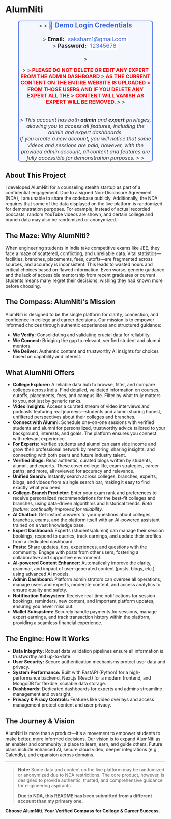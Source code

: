 # AlumNiti

 <div align="center" style="border:2px solid #4169e1; border-radius:8px; background:#f5f7ff; width:100%; max-width:420px; margin: 0 auto; font-size:1.15em; color:#222;">
> 
> <strong style="font-size:1.3em; color:#4169e1;">🔑 Demo Login Credentials</strong><br><br>
> <span style="font-size:1.1em;"><b>Email:</b> <span style="color:#4169e1; background:#fff; padding:2px 6px; border-radius:4px;">saksham1@gmail.com</span></span><br>
> <span style="font-size:1.1em;"><b>Password:</b> <span style="color:#4169e1; background:#fff; padding:2px 6px; border-radius:4px;">12345678</span></span><br><br>
> <p align="center">
>   <font color="red"><strong>
>     PLEASE DO NOT DELETE OR EDIT ANY EXPERT FROM THE ADMIN DASHBOARD  
>     AS THE CURRENT CONTENT ON THE ENTIRE WEBSITE IS UPLOADED  
>     FROM THOSE USERS AND IF YOU DELETE ANY EXPERT ALL THE  
>     CONTENT WILL VANISH AS EXPERT WILL BE REMOVED.
>   </strong></font>
> </p><br>
> <em style="color:#333;">This account has both <b>admin</b> and <b>expert</b> privileges, allowing you to access all features, including the admin and expert dashboards.<br>If you create a new account, you will notice that some videos and sessions are paid; however, with the provided admin account, all content and features are fully accessible for demonstration purposes.</em>
> 
> </div>


## About This Project

I developed AlumNiti for a counseling stealth startup as part of a confidential engagement. Due to a signed Non-Disclosure Agreement (NDA), I am unable to share the codebase publicly. Additionally, the NDA requires that some of the data displayed on the live platform is randomized for demonstration purposes. For example, instead of actual recorded podcasts, random YouTube videos are shown, and certain college and branch data may also be randomized or anonymized.

## The Maze: Why AlumNiti?

When engineering students in India take competitive exams like JEE, they face a maze of scattered, conflicting, and unreliable data. Vital statistics—facilities, branches, placements, fees, cutoffs—are fragmented across sources, and accuracy is inconsistent. This leads to wasted hours and critical choices based on flawed information. Even worse, generic guidance and the lack of accessible mentorship from recent graduates or current students means many regret their decisions, wishing they had known more before choosing.

## The Compass: AlumNiti's Mission

AlumNiti is designed to be the single platform for clarity, connection, and confidence in college and career decisions. Our mission is to empower informed choices through authentic experiences and structured guidance:
- **We Verify:** Consolidating and validating crucial data for reliability.
- **We Connect:** Bridging the gap to relevant, verified student and alumni mentors.
- **We Deliver:** Authentic content and trustworthy AI insights for choices based on capability and interest.

## What AlumNiti Offers

- **College Explorer:** A reliable data hub to browse, filter, and compare colleges across India. Find detailed, validated information on courses, cutoffs, placements, fees, and campus life. Filter by what truly matters to you, not just by generic ranks.
- **Video Insights:** Access a curated stream of video interviews and podcasts featuring real journeys—students and alumni sharing honest, unfiltered perspectives about their colleges and branches.
- **Connect with Alumni:** Schedule one-on-one sessions with verified students and alumni for personalized, trustworthy advice tailored to your background, interests, and goals. The platform ensures you connect with relevant experience.
- **For Experts:** Verified students and alumni can earn side income and grow their professional network by mentoring, sharing insights, and connecting with both peers and future industry talent.
- **Verified Blogs:** Read authentic, curated blogs written by students, alumni, and experts. These cover college life, exam strategies, career paths, and more, all reviewed for accuracy and relevance.
- **Unified Search:** Instantly search across colleges, branches, experts, blogs, and videos from a single search bar, making it easy to find exactly what you need.
- **College-Branch Predictor:** Enter your exam rank and preferences to receive personalized recommendations for the best-fit colleges and branches, using data-driven algorithms and historical trends. *Beta feature: continually improved for reliability.*
- **AI Chatbot:** Get instant answers to your questions about colleges, branches, exams, and the platform itself with an AI-powered assistant trained on a vast knowledge base.
- **Expert Dashboard:** Experts (students/alumni) can manage their session bookings, respond to queries, track earnings, and update their profiles from a dedicated dashboard.
- **Posts:** Share updates, tips, experiences, and questions with the community. Engage with posts from other users, fostering a collaborative and supportive environment.
- **AI-powered Content Enhancer:** Automatically improve the clarity, grammar, and impact of user-generated content (posts, blogs, etc.) using advanced AI models.
- **Admin Dashboard:** Platform administrators can oversee all operations, manage users and experts, moderate content, and access analytics to ensure quality and safety.
- **Notification Subsystem:** Receive real-time notifications for session bookings, reminders, new content, and important platform updates, ensuring you never miss out.
- **Wallet Subsystem:** Securely handle payments for sessions, manage expert earnings, and track transaction history within the platform, providing a seamless financial experience.

## The Engine: How It Works

- **Data Integrity:** Robust data validation pipelines ensure all information is trustworthy and up-to-date.
- **User Security:** Secure authentication mechanisms protect user data and privacy.
- **System Performance:** Built with FastAPI (Python) for a high-performance backend, Next.js (React) for a modern frontend, and MongoDB for flexible, scalable data storage.
- **Dashboards:** Dedicated dashboards for experts and admins streamline management and oversight.
- **Privacy & Piracy Controls:** Features like video overlays and access management protect content and user privacy.

## The Journey & Vision

AlumNiti is more than a product—it's a movement to empower students to make better, more informed decisions. Our vision is to expand AlumNiti as an enabler and community: a place to learn, earn, and guide others. Future plans include enhanced AI, secure cloud video, deeper integrations (e.g., Calendly), and expansion across domains.



---

> **Note:** Some data and content on the live platform may be randomized or anonymized due to NDA restrictions. The core product, however, is designed to provide authentic, trusted, and comprehensive guidance for engineering aspirants.
>
> **Due to NDA, this README has been submitted from a different account than my primary one.**

**Choose AlumNiti. Your Verified Compass for College & Career Success.**
